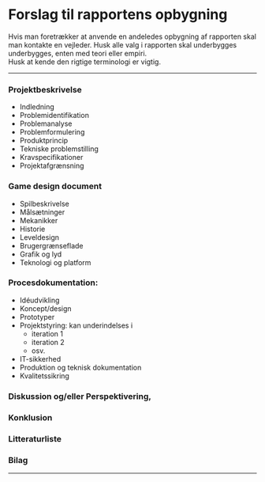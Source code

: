 
<h1>Forslag til rapportens opbygning</h1>

Hvis man foretrækker at anvende en andeledes opbygning af rapporten skal man kontakte en vejleder.
Husk alle valg i rapporten skal underbygges underbygges, enten med teori eller empiri.  
Husk at kende den rigtige terminologi er vigtig.  

----------------------

### Projektbeskrivelse
- Indledning
- Problemidentifikation 
- Problemanalyse
- Problemformulering 
- Produktprincip 
- Tekniske problemstilling 
- Kravspecifikationer
- Projektafgrænsning 

### Game design document
- Spilbeskrivelse
- Målsætninger
- Mekanikker
- Historie
- Leveldesign
- Brugergrænseflade
- Grafik og lyd
- Teknologi og platform

### Procesdokumentation:
- Idéudvikling
- Koncept/design
- Prototyper
- Projektstyring: kan underindelses i
    - iteration 1
    - iteration 2
    - osv.
- IT-sikkerhed
- Produktion og teknisk dokumentation
- Kvalitetssikring

### Diskussion og/eller Perspektivering,

### Konklusion

### Litteraturliste

### Bilag

------------------------